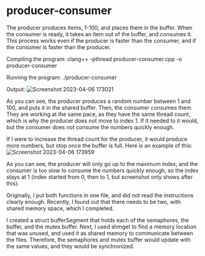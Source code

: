 # producer-consumer
The producer produces items, 1-100, and places them in the buffer.
When the consumer is ready, it takes an item out of the buffer, and consumes it.
This process works even if the producer is faster than the consumer, and 
if the consumer is faster than the producer.

Compiling the program: clang++ -pthread producer-consumer.cpp -o producer-consumer

Running the program: ./producer-consumer

Output: ![Screenshot 2023-04-06 173021](https://user-images.githubusercontent.com/15059428/230498063-88e8f3f9-26be-4710-a0d7-adc1c3938671.png)

As you can see, the producer produces a random number between 1 and 100, and puts it in the shared buffer. Then, the consumer consumes them. They are working at the same pace, as they have the same thread count, which is why the producer does not move to index 1. If it needed to it would, but the consumer does not consume the numbers quickly enough. 

If I were to increase the thread count for the producer, it would produce more numbers, but stop once the buffer is full. Here is an example of this:
![Screenshot 2023-04-06 173959](https://user-images.githubusercontent.com/15059428/230499067-f5fd4117-5d50-4ad0-9aff-dd19eadc630d.png)

As you can see, the producer will only go up to the maximum index, and the consumer is too slow to consume the numbers quickly enough, so the index stays at 1 (index started from 0, then to 1, but screenshot only shows after this).

Originally, I put both functions in one file, and did not read the instructions clearly enough. Recently, I found out that
there needs to be two, with shared memory space, which I completed.

I created a struct bufferSegment that holds each of the semaphores, the buffer, and the mutex buffer. Next, I used shmget to find a memory location that was unused, and used it as shared memory to communicate between the files. Therefore, the semaphores and mutex buffer would update with the same values, and they would be synchronized.
